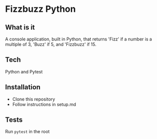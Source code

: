 # Fizzbuzz Python

## What is it

A console application, built in Python, that returns 'Fizz' if a number is a multiple of 3, 'Buzz' if 5, and 'Fizzbuzz' if 15.

## Tech

Python and Pytest

## Installation

- Clone this repository
- Follow instructions in setup.md

## Tests

Run `pytest` in the root
